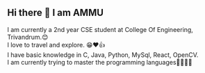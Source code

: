 ## Hi there 👋 I am AMMU 


I am currently a 2nd year CSE student at College Of Engineering, Trivandrum.😊<br>
I love to travel and explore. 😁❤️👍 <br>
I have basic knowledge in C, Java, Python, MySql, React, OpenCV.<br>
I am currently trying to master the programming languages👩‍💻👩‍💻<br>


